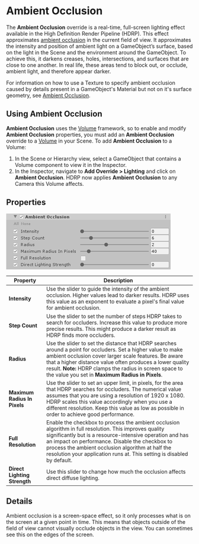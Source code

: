 # Ambient Occlusion

The **Ambient Occlusion** override is a real-time, full-screen lighting effect available in the High Definition Render Pipeline (HDRP). This effect approximates [ambient occlusion](https://en.wikipedia.org/wiki/Ambient_occlusion) in the current field of view. It approximates the intensity and position of ambient light on a GameObject’s surface, based on the light in the Scene and the environment around the GameObject. To achieve this, it darkens creases, holes, intersections, and surfaces that are close to one another. In real life, these areas tend to block out, or occlude, ambient light, and therefore appear darker.

For information on how to use a Texture to specify ambient occlusion caused by details present in a GameObject's Material but not on it's surface geometry, see [Ambient Occlusion](Ambient-Occlusion.html).

## Using Ambient Occlusion

**Ambient Occlusion** uses the [Volume](Volumes.html) framework, so to enable and modify **Ambient Occlusion** properties, you must add an **Ambient Occlusion** override to a [Volume](Volumes.html) in your Scene. To add **Ambient Occlusion** to a Volume:

1. In the Scene or Hierarchy view, select a GameObject that contains a Volume component to view it in the Inspector.
2. In the Inspector, navigate to **Add Override > Lighting** and click on **Ambient Occlusion**. 
   HDRP now applies **Ambient Occlusion** to any Camera this Volume affects.

## Properties

![](Images/OverrideAmbientOcclusion1.png)

| **Property**                 | **Description**                                              |
| ---------------------------- | ------------------------------------------------------------ |
| **Intensity**                | Use the slider to guide the intensity of the ambient occlusion. Higher values lead to darker results. HDRP uses this value as an exponent to evaluate a pixel's final value for ambient occlusion. |
| **Step Count**               | Use the slider to set the number of steps HDRP takes to search for occluders. Increase this value to produce more precise results. This might produce a darker result as HDRP finds more occluders. |
| **Radius**                   | Use the slider to set the distance that HDRP searches around a point for occluders. Set a higher value to make ambient occlusion cover larger scale features. Be aware that a higher distance value often produces a lower quality result. **Note:** HDRP clamps the radius in screen space to the value you set in **Maximum Radius in Pixels**. |
| **Maximum Radius In Pixels** | Use the slider to set an upper limit, in pixels, for the area that HDRP searches for occluders. The numerical value assumes that you are using a resolution of 1920 x 1080. HDRP scales this value accordingly when you use a different resolution.  Keep this value as low as possible in order to achieve good performance. |
| **Full Resolution**          | Enable the checkbox to process the ambient occlusion algorithm in full resolution. This improves quality significantly but is a resource-intensive operation and has an impact on performance. Disable the checkbox to process the ambient occlusion algorithm at half the resolution your application runs at. This setting is disabled by default. |
| **Direct Lighting Strength** | Use this slider to change how much the occlusion affects direct diffuse lighting. |

## Details

Ambient occlusion is a screen-space effect, so it only processes what is on the screen at a given point in time. This means that objects outside of the field of view cannot visually occlude objects in the view. You can sometimes see this on the edges of the screen.